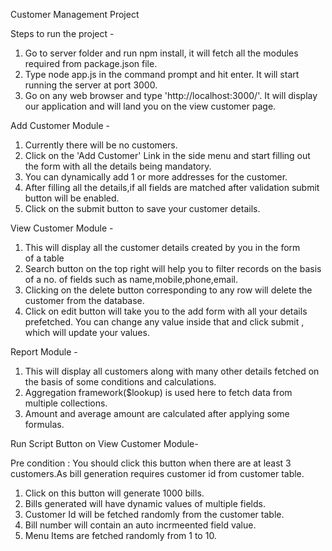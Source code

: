 Customer Management Project

 Steps to run the project -

 1. Go to server folder and run npm install, it will fetch all the 
    modules required from package.json file.
 2. Type node app.js in the command prompt and hit enter.
    It will start running the server at port 3000.
 2. Go on any web browser and type 'http://localhost:3000/'.
 	It will display our application and will land you on the view customer page.

 Add Customer Module -

 1. Currently there will be no customers.
 2. Click on the 'Add Customer' Link in the side menu and start filling 
    out the form with all the details being mandatory.
 3. You can dynamically add 1 or more addresses for the customer.
 4. After filling all the details,if all fields are matched after 
    validation submit button will be enabled.
 5. Click on the submit button to save your customer details.

 View Customer Module -

 1. This will display all the customer details created by you in the form  
    of a table
 2. Search button on the top right will help you to filter records on the 
    basis of a no. of fields such as name,mobile,phone,email.
 3. Clicking on the delete button corresponding to any row will delete the 
    customer from the database.
 4. Click on edit button will take you to the add form with all your 
    details prefetched. You can change any value inside that and click submit , which will update your values.

 Report Module -

 1. This will display all customers along with many other details fetched 
    on the basis of some conditions and calculations.
 2. Aggregation framework($lookup) is used here to fetch data from 
    multiple collections.
 3. Amount and average amount are calculated after applying some formulas.

 Run Script Button on View Customer Module-

 Pre condition : You should click this button when there are at least 3  				 customers.As bill generation requires customer id from 			    customer table.

 1. Click on this button will generate 1000 bills.
 2. Bills generated will have dynamic values of multiple fields.
 3. Customer Id will be fetched randomly from the customer table.
 4. Bill number will contain an auto incrmeented field value.
 5. Menu Items are fetched randomly from 1 to 10.